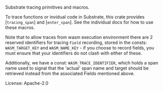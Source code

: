 Substrate tracing primitives and macros.

To trace functions or invidual code in Substrate, this crate provides [`tracing_span`]
and [`enter_span`]. See the individual docs for how to use these macros.

Note that to allow traces from wasm execution environment there are
2 reserved identifiers for tracing `Field` recording, stored in the consts:
`WASM_TARGET_KEY` and `WASM_NAME_KEY` - if you choose to record fields, you
must ensure that your identifiers do not clash with either of these.

Additionally, we have a const: `WASM_TRACE_IDENTIFIER`, which holds a span name used
to signal that the 'actual' span name and target should be retrieved instead from
the associated Fields mentioned above.

License: Apache-2.0